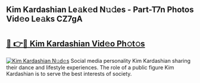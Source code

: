 ## Kim Kardashian Le𝚊k𝚎d N𝚞𝚍es - Part-T7n Photos Vid𝚎o Le𝚊ks CZ7gA

# <h2><a href="http://fbbuhav.evod.top/?m=Kim+Kardashian">🔗 👉🔴 Kim Kardashian Vid𝚎o Ph𝚘t𝚘s</a></h2>

[![Kim Kardashian N𝚞d𝚎s](https://i.imgur.com/8V9OHl7.gif)](http://fbbuhav.evod.top/?m=Kim+Kardashian)
Social media personality Kim Kardashian sharing their dance and lifestyle experiences. The role of a public figure Kim Kardashian is to serve the best interests of society. 
